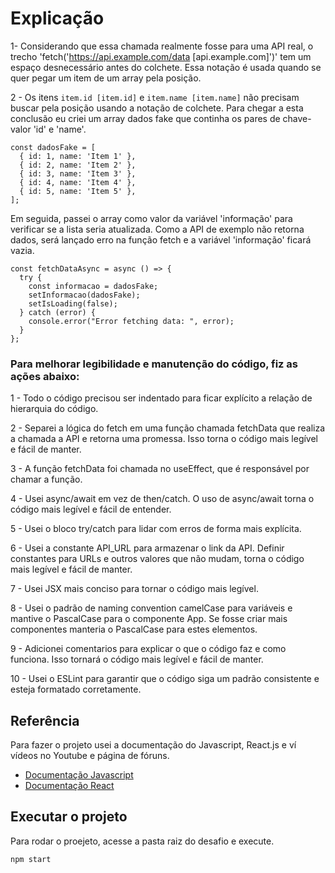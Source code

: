 
# Explicação

1- Considerando que essa chamada realmente fosse para uma API real, o trecho 'fetch('https://api.example.com/data [api.example.com]')' tem um espaço desnecessário antes do colchete. Essa notação é usada quando se quer pegar um item de um array pela posição. 

2 - Os itens `item.id [item.id]` e `item.name [item.name]` não precisam buscar pela posição usando a notação de colchete. Para chegar a esta conclusão eu criei um array dados fake que continha os pares de chave-valor 'id' e 'name'.

```
const dadosFake = [
  { id: 1, name: 'Item 1' },
  { id: 2, name: 'Item 2' },
  { id: 3, name: 'Item 3' },
  { id: 4, name: 'Item 4' },
  { id: 5, name: 'Item 5' },
];
```
Em seguida, passei o array como valor da variável 'informação' para verificar se a lista seria atualizada. Como a API de exemplo não retorna dados, será lançado erro na função fetch e a variável 'informação' ficará vazia.
```
const fetchDataAsync = async () => {
  try {
    const informacao = dadosFake;
    setInformacao(dadosFake);
    setIsLoading(false);
  } catch (error) {
    console.error("Error fetching data: ", error);
  }
};
```

### Para melhorar legibilidade e manutenção do código, fiz as ações abaixo:

1 - Todo o código precisou ser indentado para ficar explícito a relação de hierarquia do código. 

2 - Separei a lógica do fetch em uma função chamada fetchData que realiza a chamada a API e retorna uma promessa. Isso torna o código mais legível e fácil de manter. 

3 - A função fetchData foi chamada no useEffect, que é responsável por chamar a função.

4 - Usei async/await em vez de then/catch. O uso de async/await torna o código mais legível e fácil de entender.

5 - Usei o bloco try/catch para lidar com erros de forma mais explícita.

6 - Usei a constante API_URL para armazenar o link da API. Definir constantes para URLs e outros valores que não mudam, torna o código mais legível e fácil de manter.

7 - Usei JSX mais conciso para tornar o código mais legível.

8 - Usei o padrão de naming convention camelCase para variáveis e mantive o PascalCase para o componente App. Se fosse criar mais componentes manteria o PascalCase para estes elementos.

9 - Adicionei comentarios para explicar o que o código faz e como funciona. Isso tornará o código mais legível e fácil de manter.

10 - Usei o ESLint para garantir que o código siga um padrão consistente e esteja formatado corretamente.





## Referência
  Para fazer o projeto usei a documentação do Javascript, React.js e ví vídeos no Youtube e página de fóruns.
 - [Documentação Javascript](https://developer.mozilla.org/pt-BR/docs/Web/JavaScript)
- [Documentação React](https://react.dev/)

## Executar o projeto
  Para rodar o proejeto, acesse a pasta raiz do desafio e execute.

```
npm start
```

